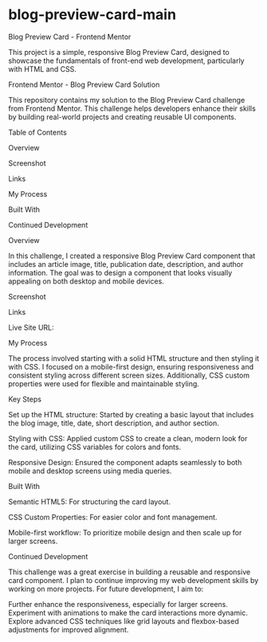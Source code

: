 # blog-preview-card-main

Blog Preview Card - Frontend Mentor

This project is a simple, responsive Blog Preview Card, designed to showcase the fundamentals of front-end web development, particularly with HTML and CSS.

Frontend Mentor - Blog Preview Card Solution

This repository contains my solution to the Blog Preview Card challenge from Frontend Mentor. This challenge helps developers enhance their skills by building real-world projects and creating reusable UI components.

Table of Contents

Overview

Screenshot

Links

My Process

Built With

Continued Development

Overview

In this challenge, I created a responsive Blog Preview Card component that includes an article image, title, publication date, description, and author information. The goal was to design a component that looks visually appealing on both desktop and mobile devices.

Screenshot



Links

Live Site URL: 

My Process

The process involved starting with a solid HTML structure and then styling it with CSS. I focused on a mobile-first design, ensuring responsiveness and consistent styling across different screen sizes. Additionally, CSS custom properties were used for flexible and maintainable styling.

Key Steps

Set up the HTML structure: Started by creating a basic layout that includes the blog image, title, date, short description, and author section.

Styling with CSS: Applied custom CSS to create a clean, modern look for the card, utilizing CSS variables for colors and fonts.

Responsive Design: Ensured the component adapts seamlessly to both mobile and desktop screens using media queries.

Built With

Semantic HTML5: For structuring the card layout.

CSS Custom Properties: For easier color and font management.

Mobile-first workflow: To prioritize mobile design and then scale up for larger screens.

Continued Development

This challenge was a great exercise in building a reusable and responsive card component. I plan to continue improving my web development skills by working on more projects. For future development, I aim to:

Further enhance the responsiveness, especially for larger screens.
Experiment with animations to make the card interactions more dynamic.
Explore advanced CSS techniques like grid layouts and flexbox-based adjustments for improved alignment.

